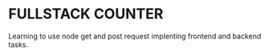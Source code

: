 # FULLSTACK COUNTER

Learning to use node get and post request implenting frontend and backend tasks. 